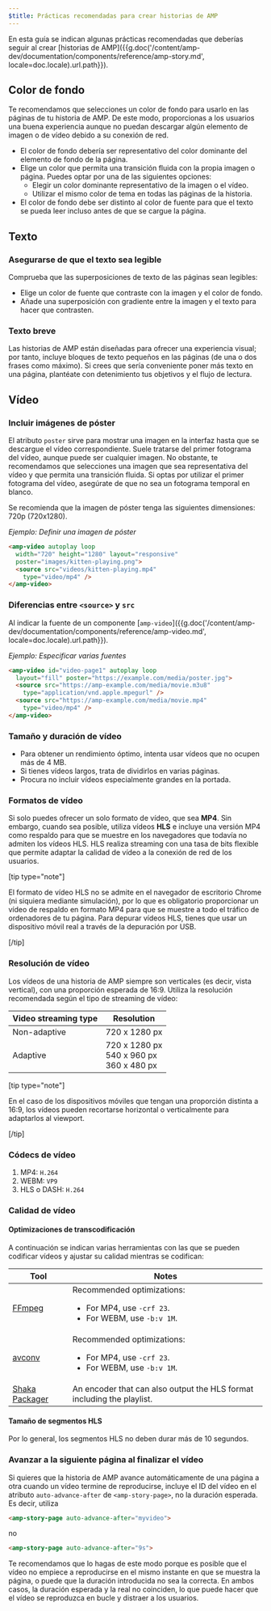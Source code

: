 ```yaml
---
$title: Prácticas recomendadas para crear historias de AMP
---
```


En esta guía se indican algunas prácticas recomendadas que deberías seguir al crear [historias de AMP]({{g.doc('/content/amp-dev/documentation/components/reference/amp-story.md', locale=doc.locale).url.path}}).

## Color de fondo  

Te recomendamos que selecciones un color de fondo para usarlo en las páginas de tu historia de AMP. De este modo, proporcionas a los usuarios una buena experiencia aunque no puedan descargar algún elemento de imagen o de vídeo debido a su conexión de red.

*   El color de fondo debería ser representativo del color dominante del elemento de fondo de la página.
*   Elige un color que permita una transición fluida con la propia imagen o página. Puedes optar por una de las siguientes opciones:
    *   Elegir un color dominante representativo de la imagen o el vídeo.
    *   Utilizar el mismo color de tema en todas las páginas de la historia. 
*   El color de fondo debe ser distinto al color de fuente para que el texto se pueda leer incluso antes de que se cargue la página.

## Texto 

### Asegurarse de que el texto sea legible

Comprueba que las superposiciones de texto de las páginas sean legibles:

* Elige un color de fuente que contraste con la imagen y el color de fondo.
* Añade una superposición con gradiente entre la imagen y el texto para hacer que contrasten.

### Texto breve   

Las historias de AMP están diseñadas para ofrecer una experiencia visual; por tanto, incluye bloques de texto pequeños en las páginas (de una o dos frases como máximo). Si crees que sería conveniente poner más texto en una página, plantéate con detenimiento tus objetivos y el flujo de lectura.

## Vídeo  

### Incluir imágenes de póster 

El atributo `poster` sirve para mostrar una imagen en la interfaz hasta que se descargue el vídeo correspondiente. Suele tratarse del primer fotograma del vídeo, aunque puede ser cualquier imagen.  No obstante, te recomendamos que selecciones una imagen que sea representativa del vídeo y que permita una transición fluida. Si optas por utilizar el primer fotograma del vídeo, asegúrate de que no sea un fotograma temporal en blanco. 

Se recomienda que la imagen de póster tenga las siguientes dimensiones: 720p (720x1280).

*Ejemplo: Definir una imagen de póster*

```html
<amp-video autoplay loop
  width="720" height="1280" layout="responsive"
  poster="images/kitten-playing.png">
  <source src="videos/kitten-playing.mp4"
    type="video/mp4" />
</amp-video>
```

### Diferencias entre `<source>` y `src` 

Al indicar la fuente de un componente [`amp-video`]({{g.doc('/content/amp-dev/documentation/components/reference/amp-video.md', locale=doc.locale).url.path}}).

*Ejemplo: Especificar varias fuentes*

```html
<amp-video id="video-page1" autoplay loop
  layout="fill" poster="https://example.com/media/poster.jpg">
  <source src="https://amp-example.com/media/movie.m3u8"
    type="application/vnd.apple.mpegurl" />
  <source src="https://amp-example.com/media/movie.mp4"
    type="video/mp4" />
</amp-video>
```

### Tamaño y duración de vídeo

*   Para obtener un rendimiento óptimo, intenta usar vídeos que no ocupen más de 4 MB.
*   Si tienes vídeos largos, trata de dividirlos en varias páginas.
*   Procura no incluir vídeos especialmente grandes en la portada.

### Formatos de vídeo

Si solo puedes ofrecer un solo formato de vídeo, que sea **MP4**.  Sin embargo, cuando sea posible, utiliza vídeos **HLS** e incluye una versión MP4 como respaldo para que se muestre en los navegadores que todavía no admiten los vídeos HLS. HLS realiza streaming con una tasa de bits flexible que permite adaptar la calidad de vídeo a la conexión de red de los usuarios.

[tip type="note"]

El formato de vídeo HLS no se admite en el navegador de escritorio Chrome (ni siquiera mediante simulación), por lo que es obligatorio proporcionar un vídeo de respaldo en formato MP4 para que se muestre a todo el tráfico de ordenadores de tu página. Para depurar vídeos HLS, tienes que usar un dispositivo móvil real a través de la depuración por USB.

[/tip]

### Resolución de vídeo

Los vídeos de una historia de AMP siempre son verticales (es decir, vista vertical), con una proporción esperada de 16:9. Utiliza la resolución recomendada según el tipo de streaming de vídeo: 

<table>
  <thead>
    <tr>
     <th>Video streaming type</th>
     <th>Resolution</th>
    </tr>
  </thead>
  <tbody>
    <tr>
     <td>Non-adaptive</td>
     <td>720 x 1280 px</td>
    </tr>
    <tr>
     <td>Adaptive</td>
     <td>720 x 1280 px<br>540 x 960 px<br>360 x 480 px</td>
    </tr>
  </tbody>
</table>

[tip type="note"]

En el caso de los dispositivos móviles que tengan una proporción distinta a 16:9, los vídeos pueden recortarse horizontal o verticalmente para adaptarlos al viewport.

[/tip]

### Códecs de vídeo

1.  MP4: `H.264`
1.  WEBM: `VP9`
1.  HLS o DASH: `H.264`

### Calidad de vídeo

#### Optimizaciones de transcodificación

A continuación se indican varias herramientas con las que se pueden codificar vídeos y ajustar su calidad mientras se codifican:

<table>
  <thead>
    <tr>
     <th>Tool</th>
     <th>Notes</th>
    </tr>
  </thead>
  <tbody>
    <tr>
     <td><a href="https://www.ffmpeg.org/about.html">FFmpeg</a>
     </td>
     <td>Recommended optimizations:
      <ul>
        <li>For MP4, use <code>-crf 23</code>.</li>
        <li>For WEBM, use <code>-b:v 1M</code>.</li>
      </ul>
     </td>
    </tr>
    <tr>
     <td><a href="https://libav.org/avconv.html">avconv</a>
     </td>
     <td>Recommended optimizations:
      <ul>
        <li>For MP4, use <code>-crf 23</code>.</li>
        <li>For WEBM, use <code>-b:v 1M</code>.</li>
      </ul>
     </td>
    </tr>
    <tr>
     <td><a href="https://github.com/google/shaka-packager">Shaka Packager</a></td>
     <td>An encoder that can also output the HLS format including the playlist.
     </td>
    </tr>
  </tbody>
</table>

#### Tamaño de segmentos HLS

Por lo general, los segmentos HLS no deben durar más de 10 segundos.

### Avanzar a la siguiente página al finalizar el vídeo

Si quieres que la historia de AMP avance automáticamente de una página a otra cuando un vídeo termine de reproducirse, incluye el ID del vídeo en el atributo `auto-advance-after` de `<amp-story-page>`, no la duración esperada. Es decir, utiliza

```html
<amp-story-page auto-advance-after="myvideo">
```

no

```html
<amp-story-page auto-advance-after="9s">
```

Te recomendamos que lo hagas de este modo porque es posible que el vídeo no empiece a reproducirse en el mismo instante en que se muestra la página, o puede que la duración introducida no sea la correcta. En ambos casos, la duración esperada y la real no coinciden, lo que puede hacer que el vídeo se reproduzca en bucle y distraer a los usuarios.
 
